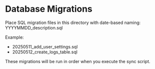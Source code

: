 # Database Migrations

Place SQL migration files in this directory with date-based naming:
YYYYMMDD_description.sql

Example: 
- 20250511_add_user_settings.sql
- 20250512_create_logs_table.sql

These migrations will be run in order when you execute the sync script.
